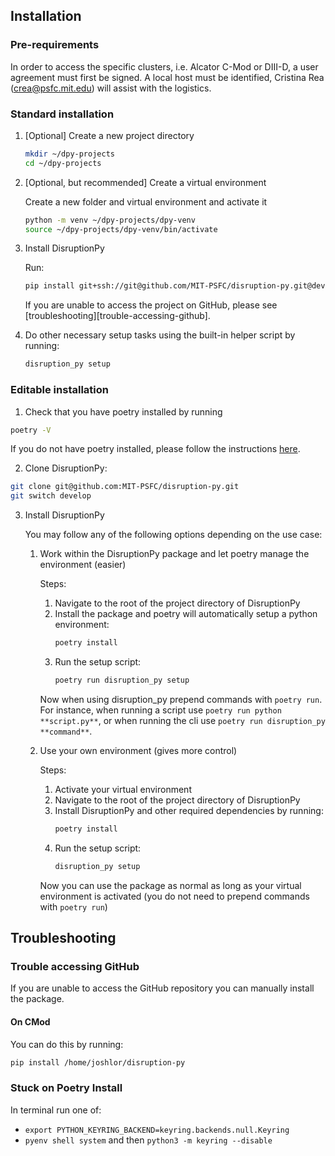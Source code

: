 ## Installation  

### Pre-requirements
In order to access the specific clusters, i.e. Alcator C-Mod or DIII-D, a user agreement must first be signed. A local host must be identified, Cristina Rea (<crea@psfc.mit.edu>) will assist with the logistics.

### Standard installation 

1. [Optional] Create a new project directory
	```bash
	mkdir ~/dpy-projects
	cd ~/dpy-projects
	```

2. [Optional, but recommended] Create a virtual environment

	Create a new folder and virtual environment and activate it
	```bash
	python -m venv ~/dpy-projects/dpy-venv
	source ~/dpy-projects/dpy-venv/bin/activate
	```

3. Install DisruptionPy

	Run:
	```bash
	pip install git+ssh://git@github.com/MIT-PSFC/disruption-py.git@develop#egg=disruption_py
	```
	If you are unable to access the project on GitHub, please see [troubleshooting][trouble-accessing-github].

4. Do other necessary setup tasks using the built-in helper script by running:
	```bash
	disruption_py setup
	```

### Editable installation

1. Check that you have poetry installed by running
```bash
poetry -V
```
If you do not have poetry installed, please follow the instructions [here](https://python-poetry.org/docs/#installation).

2. Clone DisruptionPy:
```bash
git clone git@github.com:MIT-PSFC/disruption-py.git
git switch develop
```

3. Install DisruptionPy
	
	You may follow any of the following options depending on the use case:

	1. Work within the DisruptionPy package and let poetry manage the environment (easier)

		Steps:

		1. Navigate to the root of the project directory of DisruptionPy
		2. Install the package and poetry will automatically setup a python environment:
			```bash
			poetry install
			```
		3. Run the setup script:
			```bash
			poetry run disruption_py setup
			```

		Now when using disruption_py prepend commands with `poetry run`. For instance, when running a script use `poetry run python **script.py**`, or when running the cli use `poetry run disruption_py **command**`.

	2. Use your own environment (gives more control)

		Steps:

		1. Activate your virtual environment
		2. Navigate to the root of the project directory of DisruptionPy
		3. Install DisruptionPy and other required dependencies by running:
			```bash
			poetry install
			```
		4. Run the setup script:
			```bash
			disruption_py setup
			```

		Now you can use the package as normal as long as your virtual environment is activated (you do not need to prepend commands with `poetry run`)

## Troubleshooting

### Trouble accessing GitHub
If you are unable to access the GitHub repository you can manually install the package.

#### On CMod
You can do this by running:
```bash
pip install /home/joshlor/disruption-py
```

### Stuck on Poetry Install
In terminal run one of:
- `export PYTHON_KEYRING_BACKEND=keyring.backends.null.Keyring`
- `pyenv shell system` and then `python3 -m keyring --disable`
